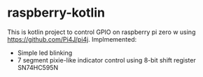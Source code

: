 # raspberry-kotlin

This is kotlin project to control GPIO on raspberry pi zero w using https://github.com/Pi4J/pi4j.
Implmemented: 
- Simple led blinking
- 7 segment pixie-like indicator control using 8-bit shift register SN74HC595N
